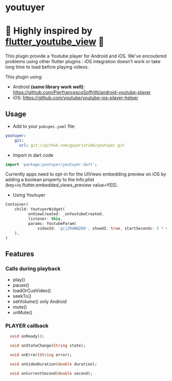 # youtuyer

# :pray: __Highly inspired by [flutter_youtube_view](https://github.com/hoanglm4/flutter_youtube_view)__ :pray:

This plugin provide a Youtube player for Android and iOS. We've encoutered problems using other flutter plugins : iOS integration doesn't work or take long time to load before playing videos. 

This plugin using:

* Android __(same library work well)__: https://github.com/PierfrancescoSoffritti/android-youtube-player 
* iOS: https://github.com/youtube/youtube-ios-player-helper

## Usage

* Add to your `pubspec.yaml` file:

```yml
youtuyer:
    git:
      url: git://github.com/guyaristide/youtuyer.git
```

* Import in dart code

```dart
import 'package:youtuyer/youtuyer.dart';
```

Currently apps need to opt-in for the UIViews embedding preview on iOS by adding a boolean property to the Info.plist (key=io.flutter.embedded_views_preview value=YES).

* Using Youtuyer
         
```dart
Container(
    child: YoutuyerWidget(
          onViewCreated: _onYoutubeCreated,
          listener: this,
          params: YoutubeParam(
              videoId: 'gcj2RUWQZ60', showUI: true, startSeconds: 5 * 60.0),
    ),
)
```
## Features

### Calls during playback

- play()
- pause()
- loadOrCueVideo()
- seekTo()
- setVolume() only Android
- mute()
- unMute()

### PLAYER callback

```dart
  void onReady();

  void onStateChange(String state);

  void onError(String error);

  void onVideoDuration(double duration);

  void onCurrentSecond(double second);
```
